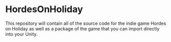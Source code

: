 # HordesOnHoliday
This repository will contain all of the source code for the indie game Hordes on Holiday as well as a package of the game that you can import directly into your Unity.
